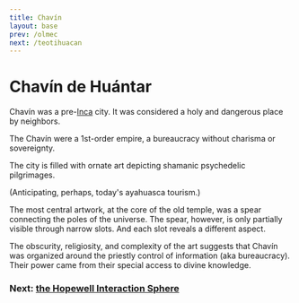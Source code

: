```yaml
---
title: Chavín
layout: base
prev: /olmec
next: /teotihuacan
---
```


# Chavín de Huántar

Chavín was a pre-[Inca](/inca) city.
It was considered a holy and dangerous place by neighbors.

The Chavín were a 1st-order empire, a bureaucracy without charisma or sovereignty.

The city is filled with ornate art depicting shamanic psychedelic pilgrimages.

(Anticipating, perhaps, today's ayahuasca tourism.)

The most central artwork, at the core of the old temple, was a spear connecting the poles of the universe.
The spear, however, is only partially visible through narrow slots.
And each slot reveals a different aspect.

The obscurity, religiosity, and complexity of the art suggests that Chavín was organized around the priestly control of information (aka bureaucracy).
Their power came from their special access to divine knowledge.

### Next: [the Hopewell Interaction Sphere](/hopewell)
